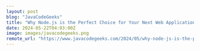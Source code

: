 ```yaml
---
layout: post
blog: "JavaCodeGeeks"
title: "Why Node.js is the Perfect Choice for Your Next Web Application"
date: 2024-05-22T04:03:00Z
image: images/javacodegeeks.png
remote_url: "https://www.javacodegeeks.com/2024/05/why-node-js-is-the-perfect-choice-for-your-next-web-application.html"
---
```

